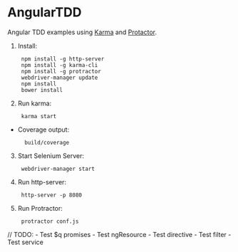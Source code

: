 # AngularTDD
Angular TDD examples using [Karma](https://karma-runner.github.io/) and [Protactor](https://angular.github.io/protractor/#/).

1. Install:
  
        npm install -g http-server
        npm install -g karma-cli
        npm install -g protractor
        webdriver-manager update
        npm install
        bower install

2. Run karma:

        karma start
        
- Coverage output:

        build/coverage

3. Start Selenium Server:

        webdriver-manager start

4. Run http-server:

        http-server -p 8080

5. Run Protractor:

        protractor conf.js
        
// TODO: 
      - Test $q promises
      - Test ngResource
      - Test directive
      - Test filter
      - Test service
